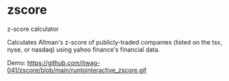# zscore
z-score calculator

Calculates Altman's z-score of publicly-traded companies (listed on the tsx, nyse, or nasdaq) using yahoo finance's financial data.

Demo:
https://github.com/jtwag-041/zscore/blob/main/runtointeractive_zscore.gif

